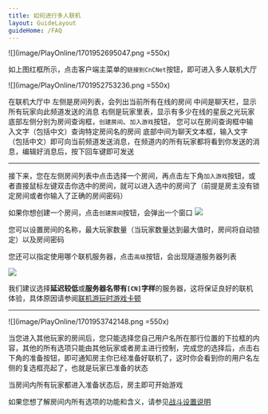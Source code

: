 ```yaml
---
title: 如何进行多人联机
layout: GuideLayout
guideHome: /FAQ
---
```


![](image/PlayOnline/1701952695047.png =550x)

如上图红框所示，点击客户端主菜单的`链接到CnCNet`按钮，即可进入多人联机大厅

![](image/PlayOnline/1701952753236.png =550x)

在联机大厅中
左侧是房间列表，会列出当前所有在线的房间
中间是聊天栏，显示所有玩家向此频道发送的消息
右侧是玩家里表，显示有多少在线的星辰之光玩家
底部左侧分别为房间查询框，`创建房间`、`加入游戏`按钮，
您可以在房间查询框中输入文字（包括中文）查询特定房间名的房间
底部中间为聊天文本框，输入文字（包括中文）即可向当前频道发送消息，在频道内的所有玩家都将看到你发送的消息，编辑好消息后，按下回车键即可发送

---

接下来，您在左侧房间列表中点击选择一个房间，再点击左下角`加入游戏`按钮，或者直接鼠标左键双击你选中的房间，就可以进入选中的房间了（前提是房主没有锁定房间或者你输入了正确的房间密码）

如果你想创建一个房间，点击`创建房间`按钮，会弹出一个窗口
![](image/PlayOnline/1701953245417.png)

您可以设置房间的名称，最大玩家数量（当玩家数量达到最大值时，房间将自动锁定）以及房间密码

您还可以指定使用哪个联机服务器，点击`高级`按钮，会出现隧道服务器列表

![](image/PlayOnline/1701953390851.png)

我们建议选择**延迟较低**或**服务器名带有`[CN]`字样**的服务器，这将保证良好的联机体验，具体原因请参阅[联机游玩时游戏卡顿](../Problem/Slow/Online/Network)

---

![](image/PlayOnline/1701953742148.png =550x)

当您进入其他玩家的房间后，您只能选择您自己用户名所在那行位置的下拉框的内容，其他的所有选项只能由其他玩家或者房主进行控制，完成您的选择后，点击右下角的准备按钮，即可通知房主你已经准备好联机了，这时你会看到你的用户名左侧的复选框亮起了，也就是玩家已准备的状态

当房间内所有玩家都进入准备状态后，房主即可开始游戏

如果您想了解房间内所有选项的功能和含义，请参见[战斗设置说明](BattleSetting)
